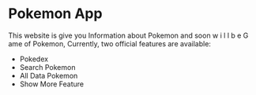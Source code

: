 # Pokemon App

This website is give you Information about Pokemon and soon w i l l b e G ame of Pokemon,
Currently, two official features are available:

- Pokedex
- Search Pokemon
- All Data Pokemon
- Show More Feature
